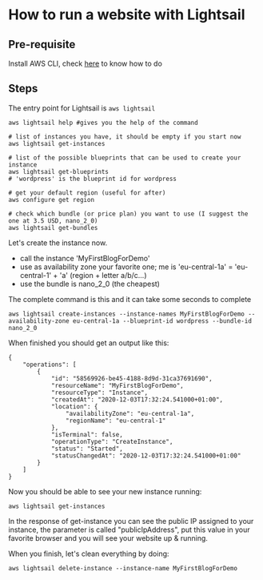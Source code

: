 # How to run a website with Lightsail

## Pre-requisite

Install AWS CLI, check [here](/on-aws/interact.md) to know how to do

## Steps

The entry point for Lightsail is ```aws lightsail```

```
aws lightsail help #gives you the help of the command

# list of instances you have, it should be empty if you start now
aws lightsail get-instances

# list of the possible blueprints that can be used to create your instance
aws lightsail get-blueprints
# 'wordpress' is the blueprint id for wordpress

# get your default region (useful for after)
aws configure get region

# check which bundle (or price plan) you want to use (I suggest the one at 3.5 USD, nano_2_0)
aws lightsail get-bundles
```

Let's create the instance now.

* call the instance 'MyFirstBlogForDemo'
* use as availability zone your favorite one; me is 'eu-central-1a' = 'eu-central-1' + 'a' (region + letter a/b/c...)
* use the bundle is nano_2_0 (the cheapest)

The complete command is this and it can take some seconds to complete

```
aws lightsail create-instances --instance-names MyFirstBlogForDemo --availability-zone eu-central-1a --blueprint-id wordpress --bundle-id nano_2_0
```

When finished you should get an output like this:

```
{
    "operations": [
        {
            "id": "58569926-be45-4188-8d9d-31ca37691690",
            "resourceName": "MyFirstBlogForDemo",
            "resourceType": "Instance",
            "createdAt": "2020-12-03T17:32:24.541000+01:00",
            "location": {
                "availabilityZone": "eu-central-1a",
                "regionName": "eu-central-1"
            },
            "isTerminal": false,
            "operationType": "CreateInstance",
            "status": "Started",
            "statusChangedAt": "2020-12-03T17:32:24.541000+01:00"
        }
    ]
}
```

Now you should be able to see your new instance running:

```
aws lightsail get-instances
```

In the response of get-instance you can see the public IP assigned to your instance, the parameter is called "publicIpAddress", put this value in your favorite browser and you will see your website up & running.

When you finish, let's clean everything by doing:

```
aws lightsail delete-instance --instance-name MyFirstBlogForDemo
```
